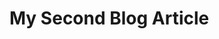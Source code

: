 <!--
description: blog article
template: article.html
appendToTarget: true
name: index.html
title: Blog
-->

# My Second Blog Article